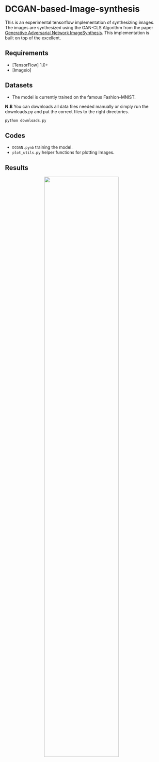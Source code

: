 # DCGAN-based-Image-synthesis

This is an experimental tensorflow implementation of synthesizing images. The images are synthesized using the GAN-CLS Algorithm from the paper [Generative Adversarial Network ImageSynthesis][1]. This implementation is built on top of the excellent.



## Requirements
- [TensorFlow] 1.0+
- [Imageio]

## Datasets
- The model is currently trained on the famous Fashion-MNIST.

**N.B**  You can downloads all data files needed manually or simply run the downloads.py and put the correct files to the right directories.
```python 
python downloads.py
```

## Codes
- `DCGAN.pynb` training the model.
- `plot_utils.py` helper functions for plotting Images.


## Results

<div align="center">
	<img src="dcgan_demo.gif" width="70%" height="70%"/>
</div>
</a>

[1]:https://www.diva-portal.org/smash/get/diva2:1180839/FULLTEXT02
